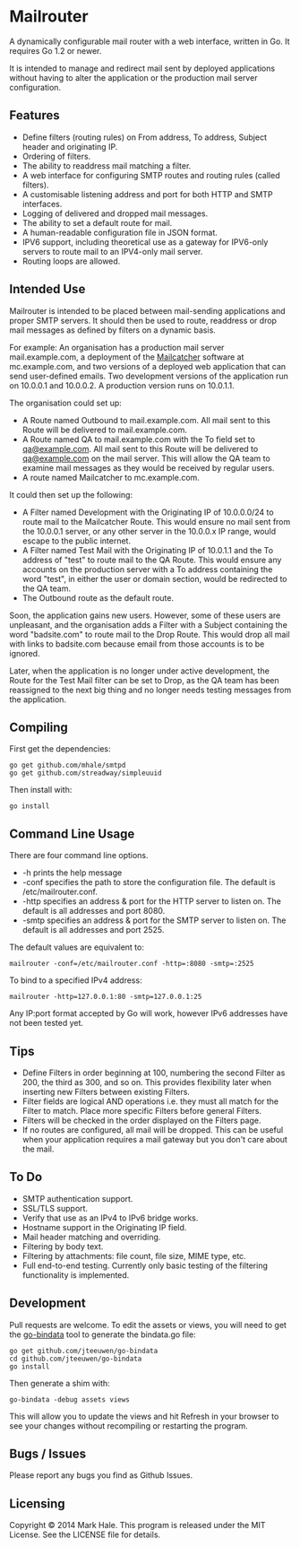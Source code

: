 # Mailrouter

A dynamically configurable mail router with a web interface, written in Go. It requires Go 1.2 or newer.

It is intended to manage and redirect mail sent by deployed applications without having to alter the application or the production mail server configuration.

## Features

* Define filters (routing rules) on From address, To address, Subject header and originating IP.
* Ordering of filters.
* The ability to readdress mail matching a filter.
* A web interface for configuring SMTP routes and routing rules (called filters).
* A customisable listening address and port for both HTTP and SMTP interfaces.
* Logging of delivered and dropped mail messages.
* The ability to set a default route for mail.
* A human-readable configuration file in JSON format.
* IPV6 support, including theoretical use as a gateway for IPV6-only servers to route mail to an IPV4-only mail server.
* Routing loops are allowed.

## Intended Use

Mailrouter is intended to be placed between mail-sending applications and proper SMTP servers. It should then be used to route, readdress or drop mail messages as defined by filters on a dynamic basis.

For example: An organisation has a production mail server mail.example.com, a deployment of the [Mailcatcher](http://mailcatcher.me/) software at mc.example.com, and two versions of a deployed web application that can send user-defined emails. Two development versions of the application run on 10.0.0.1 and 10.0.0.2. A production version runs on 10.0.1.1.

The organisation could set up:

* A Route named Outbound to mail.example.com. All mail sent to this Route will be delivered to mail.example.com.
* A Route named QA to mail.example.com with the To field set to qa@example.com. All mail sent to this Route will be delivered to qa@example.com on the mail server. This will allow the QA team to examine mail messages as they would be received by regular users.
* A route named Mailcatcher to mc.example.com.

It could then set up the following:

* A Filter named Development with the Originating IP of 10.0.0.0/24 to route mail to the Mailcatcher Route. This would ensure no mail sent from the 10.0.0.1 server, or any other server in the 10.0.0.x IP range, would escape to the public internet.
* A Filter named Test Mail with the Originating IP of 10.0.1.1 and the To address of "test" to route mail to the QA Route. This would ensure any accounts on the production server with a To address containing the word "test", in either the user or domain section, would be redirected to the QA team.
* The Outbound route as the default route.

Soon, the application gains new users. However, some of these users are unpleasant, and the organisation adds a Filter with a Subject containing the word "badsite.com" to route mail to the Drop Route. This would drop all mail with links to badsite.com because email from those accounts is to be ignored.

Later, when the application is no longer under active development, the Route for the Test Mail filter can be set to Drop, as the QA team has been reassigned to the next big thing and no longer needs testing messages from the application.

## Compiling

First get the dependencies:

	go get github.com/mhale/smtpd
	go get github.com/streadway/simpleuuid

Then install with:

	go install

## Command Line Usage

There are four command line options.

* -h prints the help message
* -conf specifies the path to store the configuration file. The default is /etc/mailrouter.conf.
* -http specifies an address & port for the HTTP server to listen on. The default is all addresses and port 8080.
* -smtp specifies an address & port for the SMTP server to listen on. The default is all addresses and port 2525.

The default values are equivalent to:

	mailrouter -conf=/etc/mailrouter.conf -http=:8080 -smtp=:2525

To bind to a specified IPv4 address:

	mailrouter -http=127.0.0.1:80 -smtp=127.0.0.1:25

Any IP:port format accepted by Go will work, however IPv6 addresses have not been tested yet.

## Tips

* Define Filters in order beginning at 100, numbering the second Filter as 200, the third as 300, and so on. This provides flexibility later when inserting new Filters between existing Filters.
* Filter fields are logical AND operations i.e. they must all match for the Filter to match. Place more specific Filters before general Filters.
* Filters will be checked in the order displayed on the Filters page.
* If no routes are configured, all mail will be dropped. This can be useful when your application requires a mail gateway but you don't care about the mail.

## To Do

* SMTP authentication support.
* SSL/TLS support.
* Verify that use as an IPv4 to IPv6 bridge works.
* Hostname support in the Originating IP field.
* Mail header matching and overriding.
* Filtering by body text.
* Filtering by attachments: file count, file size, MIME type, etc.
* Full end-to-end testing. Currently only basic testing of the filtering functionality is implemented.

## Development

Pull requests are welcome. To edit the assets or views, you will need to get the [go-bindata](https://github.com/jteeuwen/go-bindata/) tool to generate the bindata.go file:

	go get github.com/jteeuwen/go-bindata
	cd github.com/jteeuwen/go-bindata
	go install

Then generate a shim with:

	go-bindata -debug assets views
	
This will allow you to update the views and hit Refresh in your browser to see your changes without recompiling or restarting the program.

## Bugs / Issues

Please report any bugs you find as Github Issues.

## Licensing

Copyright © 2014 Mark Hale. This program is released under the MIT License. See the LICENSE file for details.
